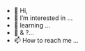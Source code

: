 - 👋 Hi,
- 👀 I’m interested in ...
- 🌱 learning ...
- 💞️ & ?...
- 📫 How to reach me ...

<!---
Chris808b/Chris808b is a ✨ special ✨ repository because its `README.md` (this file) appears on your GitHub profile.
You can click the Preview link to take a look at your changes.
--->
